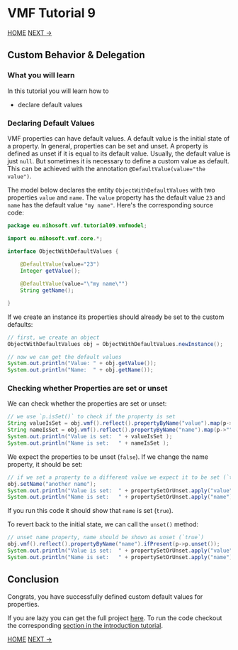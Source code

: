 # VMF Tutorial 9

[HOME](https://github.com/miho/VMF-Tutorials/blob/master/README.md) [NEXT ->](https://github.com/miho/VMF-Tutorials/blob/master/VMF-Tutorial-10/README.md)

## Custom Behavior & Delegation

### What you will learn

In this tutorial you will learn how to

- declare default values

### Declaring Default Values

VMF properties can have default values. A default value is the initial state of a property. In general, properties can be set and unset. A property is defined as unset if it is equal to its default value. Usually, the default value is just `null`. But sometimes it is necessary to define a custom value as default. This can be achieved with the annotation `@DefaultValue(value="the value")`.

The model below declares the entity `ObjectWithDefaultValues` with two properties `value` and `name`. The `value` property has the default value `23` and `name` has the default value `"my name"`. Here's the corresponding source code:

```java
package eu.mihosoft.vmf.tutorial09.vmfmodel;

import eu.mihosoft.vmf.core.*;

interface ObjectWithDefaultValues {
    
    @DefaultValue(value="23")
    Integer getValue();

    @DefaultValue(value="\"my name\"")
    String getName();

}
```

If we create an instance its properties should already be set to the custom defaults:

```java
// first, we create an object
ObjectWithDefaultValues obj = ObjectWithDefaultValues.newInstance();

// now we can get the default values
System.out.println("Value: " + obj.getValue());
System.out.println("Name:  " + obj.getName());
```

### Checking whether Properties are set or unset

We can check whether the properties are set or unset:

```java
// we use `p.isSet()` to check if the property is set
String valueIsSet = obj.vmf().reflect().propertyByName("value").map(p->""+p.isSet()).orElse("<not available>");
String nameIsSet = obj.vmf().reflect().propertyByName("name").map(p->""+p.isSet()).orElse("<not available>");
System.out.println("Value is set:  " + valueIsSet );
System.out.println("Name is set:   " + nameIsSet );
```

We expect the properties to be unset (`false`). If we change the name property, it should be set:

```java
// if we set a property to a different value we expect it to be set (`true`)
obj.setName("another name");
System.out.println("Value is set:  " + propertySetOrUnset.apply("value") );
System.out.println("Name is set:   " + propertySetOrUnset.apply("name")  );
```

If you run this code it should show that `name` is set (`true`).

To revert back to the initial state, we can call the `unset()` method:

```java
// unset name property, name should be shown as unset (`true`)
obj.vmf().reflect().propertyByName("name").ifPresent(p->p.unset());
System.out.println("Value is set:  " + propertySetOrUnset.apply("value") );
System.out.println("Name is set:   " + propertySetOrUnset.apply("name")  );
```

## Conclusion

Congrats, you have successfully defined custom default values for properties. 

If you are lazy you can get the full project [here](https://github.com/miho/VMF-Tutorials/tree/master/VMF-Tutorial-09). To run the code checkout the corresponding [section in the introduction tutorial](https://github.com/miho/VMF-Tutorials/blob/master/VMF-Tutorial-01/README.md#running-the-tutorial).


[HOME](https://github.com/miho/VMF-Tutorials/blob/master/README.md) [NEXT ->](https://github.com/miho/VMF-Tutorials/blob/master/VMF-Tutorial-10/README.md)



